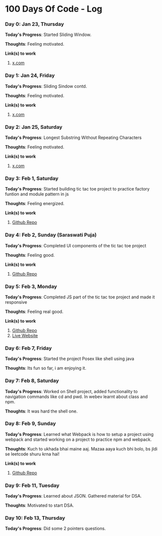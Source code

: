  # 100 Days Of Code - Log

### Day 0: Jan 23, Thursday

**Today's Progress**: Started Sliding Window.

**Thoughts**: Feeling motivated.

**Link(s) to work**
1. [x.com](https://x.com/AshishUdbhav/status/1882496996877259109)

### Day 1: Jan 24, Friday

**Today's Progress**: Sliding Sindow contd.

**Thoughts**: Feeling motivated.

**Link(s) to work**
1. [x.com](https://x.com/AshishUdbhav/status/1882842054474268992)

### Day 2: Jan 25, Saturday

**Today's Progress**: Longest Substring Without Repeating Characters

**Thoughts**: Feeling motivated.

**Link(s) to work**
1. [x.com](https://x.com/AshishUdbhav/status/1883218005192302975)

### Day 3: Feb 1, Saturday

**Today's Progress**: Started building tic tac toe project to practice factory funtion and module pattern in js

**Thoughts**: Feeling energized.

**Link(s) to work**
1. [Github Repo](https://github.com/Udbhav227/tic-tac-toe)

### Day 4: Feb 2, Sunday (Saraswati Puja)

**Today's Progress**: Completed UI components of the tic tac toe project

**Thoughts**: Feeling good.

**Link(s) to work**
1. [Github Repo](https://github.com/Udbhav227/tic-tac-toe)

### Day 5: Feb 3, Monday

**Today's Progress**: Completed JS part of the tic tac toe project and made it responsive

**Thoughts**: Feeling real good.

**Link(s) to work**
1. [Github Repo](https://github.com/Udbhav227/tic-tac-toe)
2. [Live Website](https://udbhav227.github.io/tic-tac-toe/)

### Day 6: Feb 7, Friday

**Today's Progress**: Started the project Posex like shell using java

**Thoughts**: Its fun so far, i am enjoying it.

### Day 7: Feb 8, Saturday

**Today's Progress**: Worked on Shell project, added functionality to navigation commands like cd and pwd. In webev learnt about class and npm.

**Thoughts**: It was hard the shell one. 

### Day 8: Feb 9, Sunday

**Today's Progress**: Learned what Webpack is how to setup a project using webpack and started working on a project to practice npm and webpack.

**Thoughts**: Kuch to ukhada bhai maine aaj. Mazaa aaya kuch bhi bolo, bs jldi se leetcode shuru krna hai!

**Link(s) to work**
1. [Github Repo](https://github.com/Udbhav227/restaurant-page)

### Day 9: Feb 11, Tuesday

**Today's Progress**: Learned about JSON. Gathered material for DSA.

**Thoughts**: Motivated to start DSA.

### Day 10: Feb 13, Thursday

**Today's Progress**: Did some 2 pointers questions.


